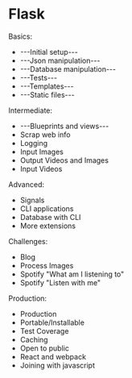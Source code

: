 # Flask

Basics:
- ---Initial setup---
- ---Json manipulation---
- ---Database manipulation---
- ---Tests---
- ---Templates---
- ---Static files---

Intermediate:
- ---Blueprints and views---
- Scrap web info
- Logging
- Input Images
- Output Videos and Images
- Input Videos

Advanced:
- Signals
- CLI applications
- Database with CLI
- More extensions

Challenges:
- Blog
- Process Images
- Spotify "What am I listening to"
- Spotify "Listen with me"

Production:
- Production
- Portable/Installable
- Test Coverage
- Caching
- Open to public
- React and webpack
- Joining with javascript